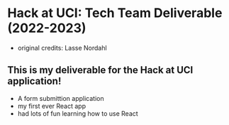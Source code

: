 # Hack at UCI: Tech Team Deliverable (2022-2023)
- original credits: Lasse Nordahl

## This is my deliverable for the Hack at UCI application!
- A form submittion application
- my first ever React app
- had lots of fun learning how to use React
